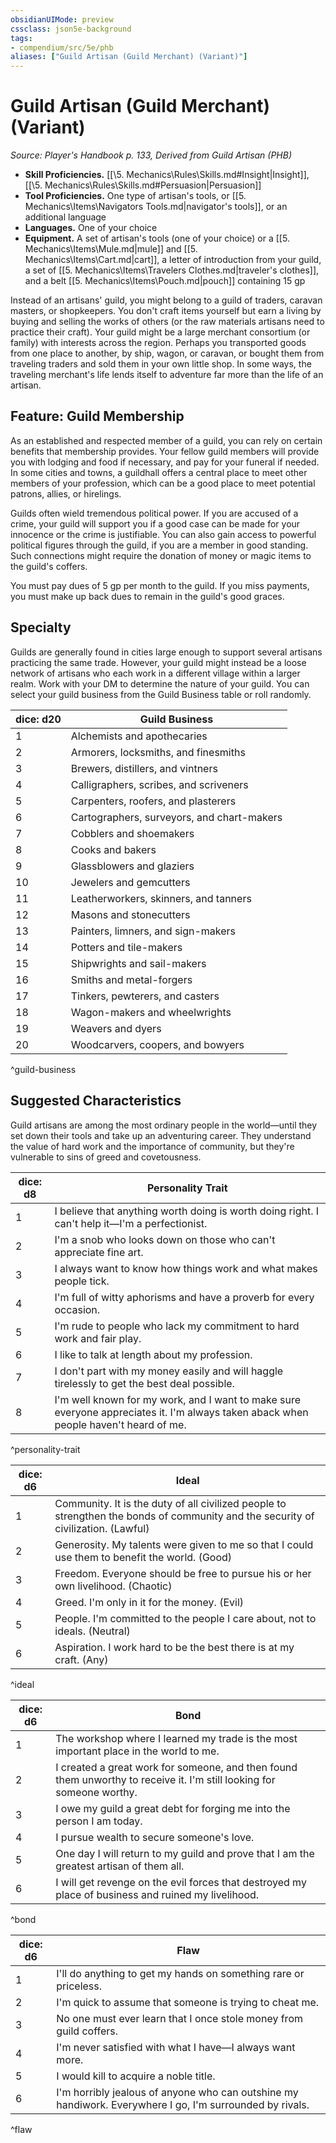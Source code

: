 ```yaml
---
obsidianUIMode: preview
cssclass: json5e-background
tags:
- compendium/src/5e/phb
aliases: ["Guild Artisan (Guild Merchant) (Variant)"]
---
```

# Guild Artisan (Guild Merchant) (Variant)
*Source: Player's Handbook p. 133, Derived from Guild Artisan (PHB)*  

- **Skill Proficiencies.** [[\5. Mechanics\Rules\Skills.md#Insight|Insight]], [[\5. Mechanics\Rules\Skills.md#Persuasion|Persuasion]]  
- **Tool Proficiencies.** One type of artisan's tools, or [[5. Mechanics\Items\Navigators Tools.md|navigator's tools]], or an additional language  
- **Languages.** One of your choice  
- **Equipment.** A set of artisan's tools (one of your choice) or a [[5. Mechanics\Items\Mule.md|mule]] and [[5. Mechanics\Items\Cart.md|cart]], a letter of introduction from your guild, a set of [[5. Mechanics\Items\Travelers Clothes.md|traveler's clothes]], and a belt [[5. Mechanics\Items\Pouch.md|pouch]] containing 15 gp  

Instead of an artisans' guild, you might belong to a guild of traders, caravan masters, or shopkeepers. You don't craft items yourself but earn a living by buying and selling the works of others (or the raw materials artisans need to practice their craft). Your guild might be a large merchant consortium (or family) with interests across the region. Perhaps you transported goods from one place to another, by ship, wagon, or caravan, or bought them from traveling traders and sold them in your own little shop. In some ways, the traveling merchant's life lends itself to adventure far more than the life of an artisan.

## Feature: Guild Membership

As an established and respected member of a guild, you can rely on certain benefits that membership provides. Your fellow guild members will provide you with lodging and food if necessary, and pay for your funeral if needed. In some cities and towns, a guildhall offers a central place to meet other members of your profession, which can be a good place to meet potential patrons, allies, or hirelings.

Guilds often wield tremendous political power. If you are accused of a crime, your guild will support you if a good case can be made for your innocence or the crime is justifiable. You can also gain access to powerful political figures through the guild, if you are a member in good standing. Such connections might require the donation of money or magic items to the guild's coffers.

You must pay dues of 5 gp per month to the guild. If you miss payments, you must make up back dues to remain in the guild's good graces.

## Specialty

Guilds are generally found in cities large enough to support several artisans practicing the same trade. However, your guild might instead be a loose network of artisans who each work in a different village within a larger realm. Work with your DM to determine the nature of your guild. You can select your guild business from the Guild Business table or roll randomly.

| dice: d20 | Guild Business |
|-----------|----------------|
| 1 | Alchemists and apothecaries |
| 2 | Armorers, locksmiths, and finesmiths |
| 3 | Brewers, distillers, and vintners |
| 4 | Calligraphers, scribes, and scriveners |
| 5 | Carpenters, roofers, and plasterers |
| 6 | Cartographers, surveyors, and chart-makers |
| 7 | Cobblers and shoemakers |
| 8 | Cooks and bakers |
| 9 | Glassblowers and glaziers |
| 10 | Jewelers and gemcutters |
| 11 | Leatherworkers, skinners, and tanners |
| 12 | Masons and stonecutters |
| 13 | Painters, limners, and sign-makers |
| 14 | Potters and tile-makers |
| 15 | Shipwrights and sail-makers |
| 16 | Smiths and metal-forgers |
| 17 | Tinkers, pewterers, and casters |
| 18 | Wagon-makers and wheelwrights |
| 19 | Weavers and dyers |
| 20 | Woodcarvers, coopers, and bowyers |
^guild-business

## Suggested Characteristics

Guild artisans are among the most ordinary people in the world—until they set down their tools and take up an adventuring career. They understand the value of hard work and the importance of community, but they're vulnerable to sins of greed and covetousness.

| dice: d8 | Personality Trait |
|----------|-------------------|
| 1 | I believe that anything worth doing is worth doing right. I can't help it—I'm a perfectionist. |
| 2 | I'm a snob who looks down on those who can't appreciate fine art. |
| 3 | I always want to know how things work and what makes people tick. |
| 4 | I'm full of witty aphorisms and have a proverb for every occasion. |
| 5 | I'm rude to people who lack my commitment to hard work and fair play. |
| 6 | I like to talk at length about my profession. |
| 7 | I don't part with my money easily and will haggle tirelessly to get the best deal possible. |
| 8 | I'm well known for my work, and I want to make sure everyone appreciates it. I'm always taken aback when people haven't heard of me. |
^personality-trait

| dice: d6 | Ideal |
|----------|-------|
| 1 | Community. It is the duty of all civilized people to strengthen the bonds of community and the security of civilization. (Lawful) |
| 2 | Generosity. My talents were given to me so that I could use them to benefit the world. (Good) |
| 3 | Freedom. Everyone should be free to pursue his or her own livelihood. (Chaotic) |
| 4 | Greed. I'm only in it for the money. (Evil) |
| 5 | People. I'm committed to the people I care about, not to ideals. (Neutral) |
| 6 | Aspiration. I work hard to be the best there is at my craft. (Any) |
^ideal

| dice: d6 | Bond |
|----------|------|
| 1 | The workshop where I learned my trade is the most important place in the world to me. |
| 2 | I created a great work for someone, and then found them unworthy to receive it. I'm still looking for someone worthy. |
| 3 | I owe my guild a great debt for forging me into the person I am today. |
| 4 | I pursue wealth to secure someone's love. |
| 5 | One day I will return to my guild and prove that I am the greatest artisan of them all. |
| 6 | I will get revenge on the evil forces that destroyed my place of business and ruined my livelihood. |
^bond

| dice: d6 | Flaw |
|----------|------|
| 1 | I'll do anything to get my hands on something rare or priceless. |
| 2 | I'm quick to assume that someone is trying to cheat me. |
| 3 | No one must ever learn that I once stole money from guild coffers. |
| 4 | I'm never satisfied with what I have—I always want more. |
| 5 | I would kill to acquire a noble title. |
| 6 | I'm horribly jealous of anyone who can outshine my handiwork. Everywhere I go, I'm surrounded by rivals. |
^flaw